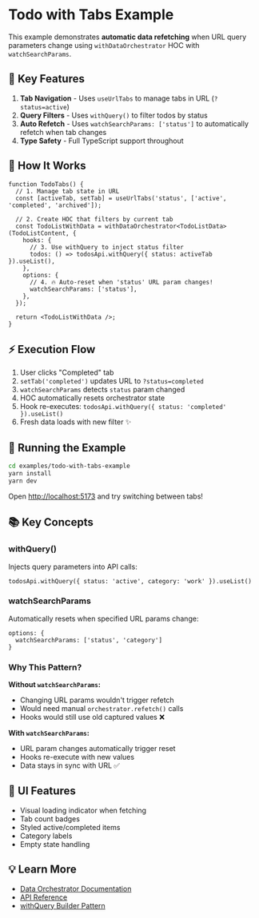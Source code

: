 # Todo with Tabs Example

This example demonstrates **automatic data refetching** when URL query parameters change using `withDataOrchestrator` HOC with `watchSearchParams`.

## 🎯 Key Features

1. **Tab Navigation** - Uses `useUrlTabs` to manage tabs in URL (`?status=active`)
2. **Query Filters** - Uses `withQuery()` to filter todos by status
3. **Auto Refetch** - Uses `watchSearchParams: ['status']` to automatically refetch when tab changes
4. **Type Safety** - Full TypeScript support throughout

## 🔧 How It Works

```tsx
function TodoTabs() {
  // 1. Manage tab state in URL
  const [activeTab, setTab] = useUrlTabs('status', ['active', 'completed', 'archived']);

  // 2. Create HOC that filters by current tab
  const TodoListWithData = withDataOrchestrator<TodoListData>(TodoListContent, {
    hooks: {
      // 3. Use withQuery to inject status filter
      todos: () => todosApi.withQuery({ status: activeTab }).useList(),
    },
    options: {
      // 4. 🔥 Auto-reset when 'status' URL param changes!
      watchSearchParams: ['status'],
    },
  });

  return <TodoListWithData />;
}
```

## ⚡ Execution Flow

1. User clicks "Completed" tab
2. `setTab('completed')` updates URL to `?status=completed`
3. `watchSearchParams` detects `status` param changed
4. HOC automatically resets orchestrator state
5. Hook re-executes: `todosApi.withQuery({ status: 'completed' }).useList()`
6. Fresh data loads with new filter ✨

## 🚀 Running the Example

```bash
cd examples/todo-with-tabs-example
yarn install
yarn dev
```

Open [http://localhost:5173](http://localhost:5173) and try switching between tabs!

## 📚 Key Concepts

### withQuery()
Injects query parameters into API calls:
```tsx
todosApi.withQuery({ status: 'active', category: 'work' }).useList()
```

### watchSearchParams
Automatically resets when specified URL params change:
```tsx
options: {
  watchSearchParams: ['status', 'category']
}
```

### Why This Pattern?

**Without `watchSearchParams`:**
- Changing URL params wouldn't trigger refetch
- Would need manual `orchestrator.refetch()` calls
- Hooks would still use old captured values ❌

**With `watchSearchParams`:**
- URL param changes automatically trigger reset
- Hooks re-execute with new values
- Data stays in sync with URL ✅

## 🎨 UI Features

- Visual loading indicator when fetching
- Tab count badges
- Styled active/completed items
- Category labels
- Empty state handling

## 💡 Learn More

- [Data Orchestrator Documentation](../../docs/DATA_ORCHESTRATOR.md)
- [API Reference](../../docs/API_REFERENCE.md)
- [withQuery Builder Pattern](../../docs/ADVANCED_USAGE.md)
